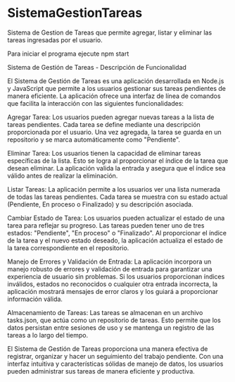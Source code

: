 # SistemaGestionTareas
Sistema de Gestion de Tareas que permite agregar, listar y eliminar las tareas ingresadas por el usuario.

Para iniciar el programa ejecute 
  npm start
  
Sistema de Gestión de Tareas - Descripción de Funcionalidad

El Sistema de Gestión de Tareas es una aplicación desarrollada en Node.js y JavaScript que permite a los usuarios gestionar sus tareas pendientes de manera eficiente. La aplicación ofrece una interfaz de línea de comandos que facilita la interacción con las siguientes funcionalidades:

Agregar Tarea:
Los usuarios pueden agregar nuevas tareas a la lista de tareas pendientes. Cada tarea se define mediante una descripción proporcionada por el usuario. Una vez agregada, la tarea se guarda en un repositorio y se marca automáticamente como "Pendiente".

Eliminar Tarea:
Los usuarios tienen la capacidad de eliminar tareas específicas de la lista. Esto se logra al proporcionar el índice de la tarea que desean eliminar. La aplicación valida la entrada y asegura que el índice sea válido antes de realizar la eliminación.

Listar Tareas:
La aplicación permite a los usuarios ver una lista numerada de todas las tareas pendientes. Cada tarea se muestra con su estado actual (Pendiente, En proceso o Finalizado) y su descripción asociada.

Cambiar Estado de Tarea:
Los usuarios pueden actualizar el estado de una tarea para reflejar su progreso. Las tareas pueden tener uno de tres estados: "Pendiente", "En proceso" o "Finalizado". Al proporcionar el índice de la tarea y el nuevo estado deseado, la aplicación actualiza el estado de la tarea correspondiente en el repositorio.

Manejo de Errores y Validación de Entrada:
La aplicación incorpora un manejo robusto de errores y validación de entrada para garantizar una experiencia de usuario sin problemas. Si los usuarios proporcionan índices inválidos, estados no reconocidos o cualquier otra entrada incorrecta, la aplicación mostrará mensajes de error claros y los guiará a proporcionar información válida.

Almacenamiento de Tareas:
Las tareas se almacenan en un archivo tasks.json, que actúa como un repositorio de tareas. Esto permite que los datos persistan entre sesiones de uso y se mantenga un registro de las tareas a lo largo del tiempo.

El Sistema de Gestión de Tareas proporciona una manera efectiva de registrar, organizar y hacer un seguimiento del trabajo pendiente. Con una interfaz intuitiva y características sólidas de manejo de datos, los usuarios pueden administrar sus tareas de manera eficiente y productiva.
